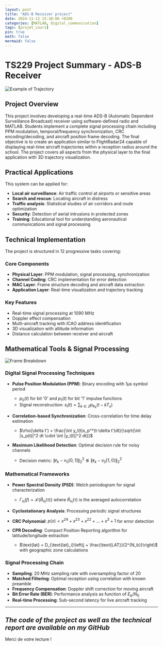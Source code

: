 ```yaml
---
layout: post
title: "ADS-B Receiver project"
date: 2024-11-12 15:30:00 +0200
categories: [MATLAB, Digital_communication]
tags: [projet_cours]
pin: true
math: false
mermaid: false
---
```

<script>
if (typeof MathJax === 'undefined') {
  window.MathJax = {
    tex: {
      inlineMath: [['$', '$'], ['\\(', '\\)']],
      displayMath: [['$$', '$$'], ['\\[', '\\]']],
      processEscapes: true,
      processEnvironments: true,
      processRefs: true,
      tags: 'ams',
      autoload: {
        color: [],
        colorv2: ['color']
      },
      packages: {'[+]': ['noerrors']}
    },
    options: {
      ignoreHtmlClass: 'tex2jax_ignore',
      processHtmlClass: 'tex2jax_process',
      skipHtmlTags: ['script', 'noscript', 'style', 'textarea', 'pre', 'code', 'a']
    },
    loader: {
      load: ['[tex]/noerrors']
    },
    startup: {
      pageReady() {
        return MathJax.startup.defaultPageReady().then(() => {
          console.log('MathJax 3.2.2 loaded successfully');
        });
      }
    }
  };
}
</script>

<script type="text/javascript" id="MathJax-script" async
  src="https://cdn.jsdelivr.net/npm/mathjax@3.2.2/es5/tex-mml-chtml.js">
</script>

# TS229 Project Summary - ADS-B Receiver

![Example of Trajectory](https://rdebache.fr/assets/img/Tache7trajectoire.png)
## Project Overview

This project involves developing a real-time ADS-B (Automatic Dependent Surveillance Broadcast) receiver using software-defined radio and MATLAB. Students implement a complete signal processing chain including PPM modulation, temporal/frequency synchronization, CRC encoding/decoding, and aircraft position frame decoding. The final objective is to create an application similar to FlightRadar24 capable of displaying real-time aircraft trajectories within a reception radius around the school. The project covers all aspects from the physical layer to the final application with 3D trajectory visualization.

## Practical Applications

This system can be applied for:

* **Local air surveillance**: Air traffic control at airports or sensitive areas
* **Search and rescue**: Locating aircraft in distress
* **Traffic analysis**: Statistical studies of air corridors and route optimization
* **Security**: Detection of aerial intrusions in protected zones
* **Training**: Educational tool for understanding aeronautical communications and signal processing

## Technical Implementation

The project is structured in 12 progressive tasks covering:

### Core Components
* **Physical Layer**: PPM modulation, signal processing, synchronization
* **Channel Coding**: CRC implementation for error detection
* **MAC Layer**: Frame structure decoding and aircraft data extraction
* **Application Layer**: Real-time visualization and trajectory tracking

### Key Features
* Real-time signal processing at 1090 MHz
* Doppler effect compensation
* Multi-aircraft tracking with ICAO address identification
* 3D visualization with altitude information
* Distance calculation between receiver and aircraft

## Mathematical Tools & Signal Processing

![Frame Breakdown](https://rdebache.fr/assets/img/Tache8debuttrames.png)
### Digital Signal Processing Techniques

* **Pulse Position Modulation (PPM)**: Binary encoding with 1μs symbol period
   - $p_0(t)$ for bit '0' and $p_1(t)$ for bit '1' impulse functions
   - Signal reconstruction: $s_l(t) = \sum_{k \in \mathbb{Z}} p_{b_k}(t - kT_s)$

* **Correlation-based Synchronization**: Cross-correlation for time delay estimation
   - $\rho(\delta t') = \frac{\int y_l(t)s_p^*(t-\delta t')dt}{\sqrt{\int |s_p(t)|^2 dt \cdot \int |y_l(t)|^2 dt}}$

* **Maximum Likelihood Detection**: Optimal decision rule for noisy channels
   - Decision metric: $\|\mathbf{r}_k - v_0[0,1]\|_2^2 \lessgtr \|\mathbf{r}_k - v_0[1,0]\|_2^2$

### Mathematical Frameworks

* **Power Spectral Density (PSD)**: Welch periodogram for signal characterization
   - $\Gamma_{s_l}(f) = \mathcal{F}\{\tilde{R}_{s_l}(\tau)\}$ where $\tilde{R}_{s_l}(\tau)$ is the averaged autocorrelation

* **Cyclostationary Analysis**: Processing periodic signal structures

* **CRC Polynomial**: $p(x) = x^{24} + x^{23} + x^{22} + \ldots + x^3 + 1$ for error detection

* **CPR Decoding**: Compact Position Reporting algorithm for latitude/longitude extraction
   - $\text{lat} = D_{\text{lat}_i}\left(j + \frac{\text{LAT}}{2^{N_b}}\right)$ with geographic zone calculations

### Signal Processing Chain

* **Sampling**: 20 MHz sampling rate with oversampling factor of 20
* **Matched Filtering**: Optimal reception using correlation with known preamble
* **Frequency Compensation**: Doppler shift correction for moving aircraft
* **Bit Error Rate (BER)**: Performance analysis as function of $E_b/N_0$
* **Real-time Processing**: Sub-second latency for live aircraft tracking

---
*The code of the project as well as the technical report are available on my GitHub*
---

Merci de votre lecture !
